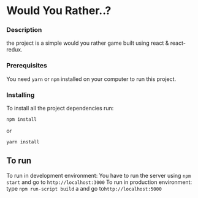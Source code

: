 # Would You Rather..?

### Description

the project is a simple would you rather game built using react & react-redux.

### Prerequisites

You need `yarn` or `npm` installed on your computer to run this project.

### Installing

To install all the project dependencies run:

```
npm install

```

or

```
yarn install

```

## To run

To run in development environment: You have to run the server using `npm start` and go to `http://localhost:3000`
To run in production environment: type `npm run-script build` a and go to`http://localhost:5000`
